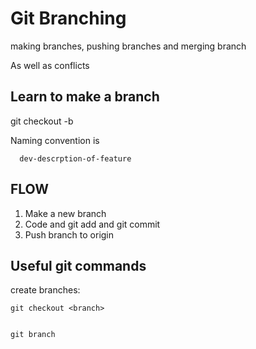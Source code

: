 # Git Branching

making branches, pushing branches and merging branch

As well as conflicts

## Learn to make a branch

git checkout -b <name branch>

Naming convention is
```
  dev-descrption-of-feature

```

## FLOW

1) Make a new branch
2) Code and git add and git commit
3) Push branch to origin

## Useful git commands

create branches:
```
git checkout <branch>


git branch

```
